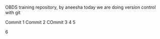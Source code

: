 OBDS training repository, by aneesha
today we are doing version control with git 

Commit 1
Commit 2
COmmit 3 
4 
5




6

